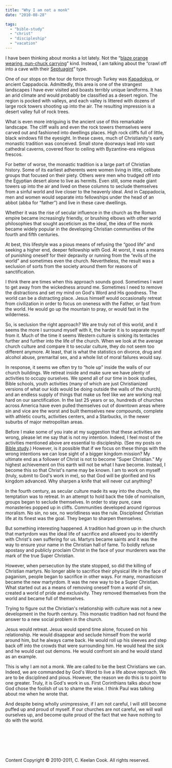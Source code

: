 ```yaml
---
title: "Why I am not a monk"
date: "2010-08-28"

tags: 
  - "bible-study"
  - "christ"
  - "discipleship"
  - "vacation"
---
```


I have been thinking about monks a lot lately. Not the “[blaze orange wearing, nun-chuck carrying](http://keelancook.files.wordpress.com/2010/08/e30b8-shaolinmonk.jpg)” kind. Instead, I am talking about the “crawl off into a cave with their [Septuagint](http://en.wikipedia.org/wiki/Septuagint)” type.

One of our stops on the tour de force through Turkey was [Kapadokya](http://www.google.com/images?hl=en&client=safari&rls=en&q=kapadokya&um=1&ie=UTF-8&source=og&sa=N&tab=wi&biw=1238&bih=640), or ancient Cappadocia. Admittedly, this area is one of the strangest landscapes I have ever visited and boasts terribly unique landforms. It has an arid climate and would probably be classified as a desert region. The region is pocked with valleys, and each valley is littered with dozens of large rock towers shooting up into the air. The resulting impression is a desert valley full of rock trees.

What is even more intriguing is the ancient use of this remarkable landscape. The cliff walls and even the rock towers themselves were carved out and fashioned into dwellings places. High rock cliffs full of little, black windows fill the eyesight. In these caves, much of Christianity's early monastic tradition was conceived. Small stone doorways lead into vast cathedral caverns, covered floor to ceiling with Byzantine-era religious frescos. 

For better of worse, the monastic tradition is a large part of Christian history. Some of its earliest adherents were women living in little, celibate groups that focused on their piety. Others were men who trudged off into the Egyptian desert alone to live as hermits. Even still, some made giant towers up into the air and lived on these columns to seclude themselves from a sinful world and live closer to the heavenly ideal. And in Cappadocia, men and women would separate into fellowships under the head of an abbot (abba for “father”) and live in these cave dwellings.

Whether it was the rise of secular influence in the church as the Roman empire became increasingly friendly, or brushing elbows with other world philosophies that sought asceticism as the ideal, the idea of the monk became widely popular in the developing Christian communities of the fourth and fifth centuries.

At best, this lifestyle was a pious means of refusing the “good life” and seeking a higher end, deeper fellowship with God. At worst, it was a means of punishing oneself for their depravity or running from the “evils of the world” and sometimes even the church. Nevertheless, the result was a seclusion of sorts from the society around them for reasons of sanctification.

I think there are times when this approach sounds good. Sometimes I want to get away from the wickedness around me. Sometimes I need to remove the distractions and set my mind on God's Word and His goodness. The world can be a distracting place. Jesus himself would occasionally retreat from civilization in order to focus on oneness with the Father, or fast from the world. He would go up the mountain to pray, or would fast in the wilderness.

So, is seclusion the right approach? We are truly not of this world, and it seems the more I surround myself with it, the harder it is to separate myself from it. Much of the time it seems Western culture is sinking its tentacles further and further into the life of the church. When we look at the average church culture and compare it to secular culture, they do not seem too different anymore. At least, that is what the statistics on divorce, drug and alcohol abuse, premarital sex, and a whole list of moral failures would say.

In response, it seems we often try to “hole up” inside the walls of our church buildings. We retreat inside and make sure we have plenty of activities to occupy ourselves. We spend all of our time in book studies, Bible schools, youth activities (many of which are just Christianized versions of what our kids would be doing outside the walls of the church), and an endless supply of things that make us feel like we are working real hard on our sanctification. In the last 25 years or so, hundreds of churches across America have even pulled themselves out of downtown areas where sin and vice are the worst and built themselves new compounds, complete with athletic courts, activities centers, and a Starbucks, in the newer suburbs of major metropolitan areas.

Before I make some of you irate at my suggestion that these activities are wrong, please let me say that is not my intention. Indeed, I feel most of the activities mentioned above are essential to discipleship. (See my posts on [Bible study](http://blog.keelancook.com/2010/06/what-happened-to-delighting-in-the-law-of-the-lord/ "What happened to delighting in the Law of the Lord?").) However, is it possible that if we focus on these things with the wrong intentions we can lose sight of a bigger kingdom mission? My ultimate end as a follower of Christ is not to become “Super Christian.” My highest achievement on this earth will not be what I have become. Instead, I become this so that Christ's name may be known. I am to work on myself (truly, submit to God's work in me), so that God will be glorified and his kingdom advanced. Why sharpen a knife that will never cut anything?

In the fourth century, as secular culture made its way into the church, the temptation was to retreat. In an attempt to hold back the tide of nominalism, groups began to seclude themselves. In order to stay pure, cave monasteries popped up in cliffs. Communities developed around rigorous moralism. No sin, no sex, no worldliness was the rule. Disciplined Christian life at its finest was the goal. They began to sharpen themselves.

But something interesting happened. A tradition had grown up in the church that martyrdom was the ideal life of sacrifice and allowed you to identify with Christ's own suffering for us. Martyrs became saints and it was the way to ensure your name in the Christian hall of fame. To boldly refuse apostasy and publicly proclaim Christ in the face of your murderers was the mark of the true Super Christian.

However, when persecution by the state stopped, so did the killing of Christian martyrs. No longer able to sacrifice their physical life in the face of paganism, people began to sacrifice in other ways. For many, monasticism became the new martyrdom. It was the new way to be a Super Christian. What started out as a means of removing oneself from a world of sin, created a world of pride and exclusivity. They removed themselves from the world and became full of themselves.

Trying to figure out the Christian's relationship with culture was not a new development in the fourth century. This monastic tradition had not found the answer to a new social problem in the church.

Jesus would retreat. Jesus would spend time alone, focused on his relationship. He would disappear and seclude himself from the world around him, but he always came back. He would roll up his sleeves and step back off into the crowds that were surrounding him. He would heal the sick and he would cast out demons. He would confront sin and he would stand as an example.

This is why I am not a monk. We are called to be the best Christians we can. Indeed, we are commanded by God's Word to live a life above reproach. We are to be disciplined and pious. However, the reason we do this is to point to one greater. Truly, it is God's work in us. First Corinthians talks about how God chose the foolish of us to shame the wise. I think Paul was talking about me when he wrote that.

And despite being wholly unimpressive, if I am not careful, I will still become puffed up and proud of myself. If our churches are not careful, we will wall ourselves up, and become quite proud of the fact that we have nothing to do with the world.

 

 

 

Content Copyright © 2010-2011, C. Keelan Cook. All rights reserved.
